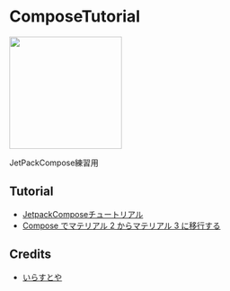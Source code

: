 # ComposeTutorial

<img width="200" src="https://github.com/shintar0/FileNameChanger/assets/133033959/a52d1a69-2a51-49df-ba4c-01f6a75649c4">

JetPackCompose練習用

## Tutorial

- [JetpackComposeチュートリアル](https://developer.android.com/jetpack/compose/tutorial?hl=ja&continue=https%3A%2F%2Fdeveloper.android.com%2Fcourses%2Fpathways%2Fcompose%3Fhl%3Dja%23article-https%3A%2F%2Fdeveloper.android.com%2Fjetpack%2Fcompose%2Ftutorial)
- [Compose でマテリアル 2 からマテリアル 3 に移行する](https://developer.android.com/jetpack/compose/themes/material2-material3?hl=ja)

## Credits

- [いらすとや](https://www.irasutoya.com/)
